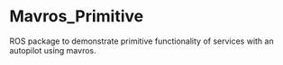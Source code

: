 # Mavros_Primitive
ROS package to demonstrate primitive functionality of services with an autopilot using mavros.
